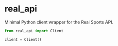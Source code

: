 # real_api

Minimal Python client wrapper for the Real Sports API.

```python
from real_api import Client

client = Client()
```

